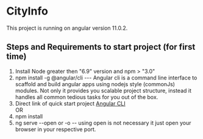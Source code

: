 # CityInfo

This project is running on angular version 11.0.2.

## Steps and Requirements to start project (for first time)
1. Install Node greater then "6.9" version and npm > "3.0"
2. npm install -g @angular/cli --- Angular cli is a command line interface to scaffold and build angular apps using nodejs style (commonJs) modules. 
									Not only it provides you scalable project structure, instead it handles all common tedious tasks for you out of the box.
3. Direct link of quick start project [Angular CLI](https://angular.io/generated/zips/cli-quickstart/cli-quickstart.zip)
	<br />OR
4. npm install
5. ng serve --open or -o -- using open is not necessary it just open your browser in your respective port.	


